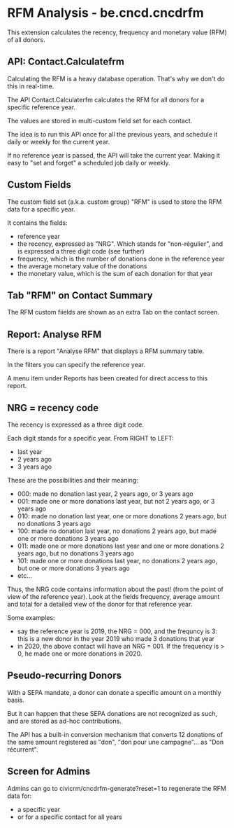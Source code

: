 # RFM Analysis - be.cncd.cncdrfm

This extension calculates the recency, frequency and monetary value (RFM) of all donors.

## API: Contact.Calculatefrm

Calculating the RFM is a heavy database operation. That's why we don't do this in real-time.

The API Contact.Calculaterfm calculates the RFM for all donors for a specific reference year.

The values are stored in multi-custom field set for each contact.

The idea is to run this API once for all the previous years, and schedule it daily or weekly for the current year.

If no reference year is passed, the API will take the current year. Making it easy to "set and forget" a scheduled job daily or weekly.

## Custom Fields

The custom field set (a.k.a. custom group) "RFM" is used to store the RFM data for a specific year.

It contains the fields:

 * reference year
 * the recency, expressed as "NRG". Which stands for "non-régulier", and is expressed a three digit code (see further)
 * frequency, which is the number of donations done in the reference year
 * the average monetary value of the donations
 * the monetary value, which is the sum of each donation for that year

## Tab "RFM" on Contact Summary

The RFM custom fiields are shown as an extra Tab on the contact screen.

## Report: Analyse RFM

There is a report "Analyse RFM" that displays a RFM summary table.

In the filters you can specify the reference year.

A menu item under Reports has been created for direct access to this report.

## NRG = recency code

The recency is expressed as a three digit code.

Each digit stands for a specific year. From RIGHT to LEFT:

 * last year
 * 2 years ago
 * 3 years ago

These are the possibilities and their meaning:

 * 000: made no donation last year, 2 years ago, or 3 years ago
 * 001: made one or more donations last year, but not 2 years ago, or 3 years ago
 * 010: made no donation last year, one or more donations 2 years ago, but no donations 3 years ago
 * 100: made no donation last year, no donations 2 years ago, but made one or more donations 3 years ago
 * 011: made one or more donations last year and one or more donations 2 years ago, but no donations 3 years ago
 * 101: made one or more donations last year, no donations 2 years ago, but one or more donations 3 years ago
 * etc...

Thus, the NRG code contains information about the past! (from the point of view of the reference year).
Look at the fields frequency, average amount and total for a detailed view of the donor for that reference year.

Some examples:

* say the reference year is 2019, the NRG = 000, and the frequncy is 3: this is a new donor in the year 2019 who made 3 donations that year
* in 2020, the above contact will have an NRG = 001. If the frequency is > 0, he made one or more donations in 2020.

## Pseudo-recurring Donors

With a SEPA mandate, a donor can donate a specific amount on a monthly basis.

But it can happen that these SEPA donations are not recognized as such, and are stored as ad-hoc contributions.

The API has a built-in conversion mechanism that converts 12 donations of the same amount registered as "don", "don pour une campagne"... as "Don récurrent".

## Screen for Admins

Admins can go to civicrm/cncdrfm-generate?reset=1 to regenerate the RFM data for:

 * a specific year
 * or for a specific contact for all years



